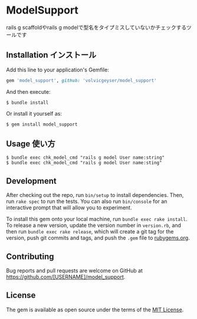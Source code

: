 # ModelSupport

rails g scaffoldやrails g modelで型名をタイプミスしていないかチェックするツールです

## Installation インストール

Add this line to your application's Gemfile:

```ruby
gem 'model_support', github: 'volvicgeyser/model_support'
```

And then execute:

    $ bundle install

Or install it yourself as:

    $ gem install model_support

## Usage 使い方

    $ bundle exec chk_model_cmd "rails g model User name:string"
    $ bundle exec chk_model_cmd "rails g model User name:sting"

## Development

After checking out the repo, run `bin/setup` to install dependencies. Then, run `rake spec` to run the tests. You can also run `bin/console` for an interactive prompt that will allow you to experiment.

To install this gem onto your local machine, run `bundle exec rake install`. To release a new version, update the version number in `version.rb`, and then run `bundle exec rake release`, which will create a git tag for the version, push git commits and tags, and push the `.gem` file to [rubygems.org](https://rubygems.org).

## Contributing

Bug reports and pull requests are welcome on GitHub at https://github.com/[USERNAME]/model_support.

## License

The gem is available as open source under the terms of the [MIT License](https://opensource.org/licenses/MIT).
